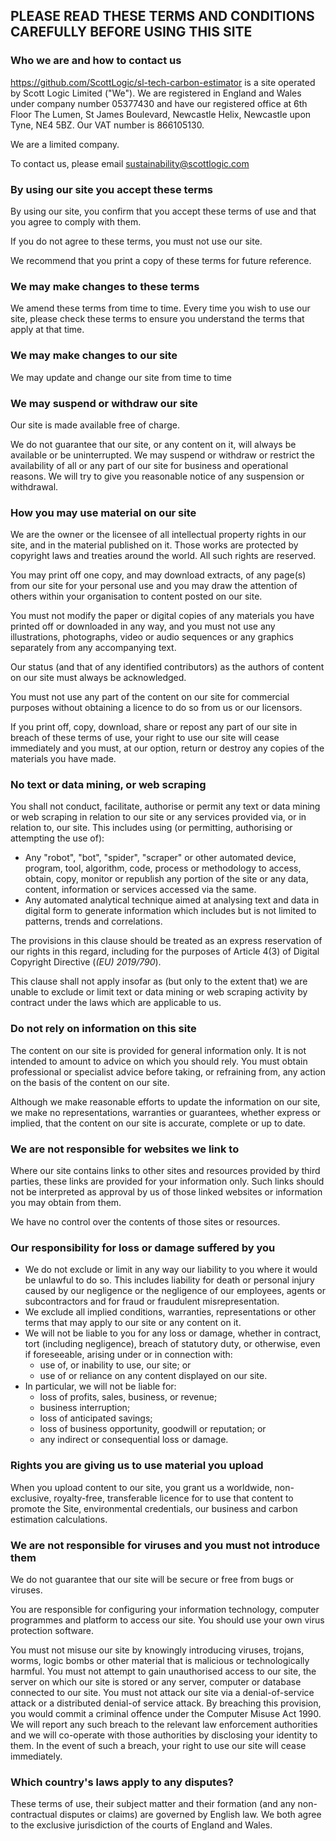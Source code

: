 ## PLEASE READ THESE TERMS AND CONDITIONS CAREFULLY BEFORE USING THIS SITE

### Who we are and how to contact us

https://github.com/ScottLogic/sl-tech-carbon-estimator is a site operated by Scott Logic Limited ("We"). We are registered in England and Wales under company number 05377430 and have our registered office at 6th Floor The Lumen, St James Boulevard, Newcastle Helix, Newcastle upon Tyne, NE4 5BZ. Our VAT number is 866105130.

We are a limited company.

To contact us, please email sustainability@scottlogic.com

### By using our site you accept these terms

By using our site, you confirm that you accept these terms of use and that you agree to comply with them.

If you do not agree to these terms, you must not use our site.

We recommend that you print a copy of these terms for future reference.

### We may make changes to these terms

We amend these terms from time to time. Every time you wish to use our site, please check these terms to ensure you understand the terms that apply at that time. 

### We may make changes to our site

We may update and change our site from time to time 

### We may suspend or withdraw our site

Our site is made available free of charge.

We do not guarantee that our site, or any content on it, will always be available or be uninterrupted. We may suspend or withdraw or restrict the availability of all or any part of our site for business and operational reasons. We will try to give you reasonable notice of any suspension or withdrawal.

### How you may use material on our site

We are the owner or the licensee of all intellectual property rights in our site, and in the material published on it. Those works are protected by copyright laws and treaties around the world. All such rights are reserved.

You may print off one copy, and may download extracts, of any page(s) from our site for your personal use and you may draw the attention of others within your organisation to content posted on our site.

You must not modify the paper or digital copies of any materials you have printed off or downloaded in any way, and you must not use any illustrations, photographs, video or audio sequences or any graphics separately from any accompanying text.

Our status (and that of any identified contributors) as the authors of content on our site must always be acknowledged.

You must not use any part of the content on our site for commercial purposes without obtaining a licence to do so from us or our licensors.

If you print off, copy, download, share or repost any part of our site in breach of these terms of use, your right to use our site will cease immediately and you must, at our option, return or destroy any copies of the materials you have made.

### No text or data mining, or web scraping

You shall not conduct, facilitate, authorise or permit any text or data mining or web scraping in relation to our site or any services provided via, or in relation to, our site. This includes using (or permitting, authorising or attempting the use of):

- Any "robot", "bot", "spider", "scraper" or other automated device, program, tool, algorithm, code, process or methodology to access, obtain, copy, monitor or republish any portion of the site or any data, content, information or services accessed via the same.
- Any automated analytical technique aimed at analysing text and data in digital form to generate information which includes but is not limited to patterns, trends and correlations.

The provisions in this clause should be treated as an express reservation of our rights in this regard, including for the purposes of Article 4(3) of Digital Copyright Directive (_(EU) 2019/790_).

This clause shall not apply insofar as (but only to the extent that) we are unable to exclude or limit text or data mining or web scraping activity by contract under the laws which are applicable to us.

### Do not rely on information on this site

The content on our site is provided for general information only. It is not intended to amount to advice on which you should rely. You must obtain professional or specialist advice before taking, or refraining from, any action on the basis of the content on our site.

Although we make reasonable efforts to update the information on our site, we make no representations, warranties or guarantees, whether express or implied, that the content on our site is accurate, complete or up to date.

### We are not responsible for websites we link to

Where our site contains links to other sites and resources provided by third parties, these links are provided for your information only. Such links should not be interpreted as approval by us of those linked websites or information you may obtain from them.

We have no control over the contents of those sites or resources.

### Our responsibility for loss or damage suffered by you

- We do not exclude or limit in any way our liability to you where it would be unlawful to do so. This includes liability for death or personal injury caused by our negligence or the negligence of our employees, agents or subcontractors and for fraud or fraudulent misrepresentation.
- We exclude all implied conditions, warranties, representations or other terms that may apply to our site or any content on it.
- We will not be liable to you for any loss or damage, whether in contract, tort (including negligence), breach of statutory duty, or otherwise, even if foreseeable, arising under or in connection with:
  - use of, or inability to use, our site; or
  - use of or reliance on any content displayed on our site.
- In particular, we will not be liable for:
  - loss of profits, sales, business, or revenue;
  - business interruption;
  - loss of anticipated savings;
  - loss of business opportunity, goodwill or reputation; or
  - any indirect or consequential loss or damage.

### Rights you are giving us to use material you upload

When you upload content to our site, you grant us a worldwide, non-exclusive, royalty-free, transferable licence for to use that content to promote the Site, environmental credentials, our business and carbon estimation calculations. 

### We are not responsible for viruses and you must not introduce them

We do not guarantee that our site will be secure or free from bugs or viruses.

You are responsible for configuring your information technology, computer programmes and platform to access our site. You should use your own virus protection software.

You must not misuse our site by knowingly introducing viruses, trojans, worms, logic bombs or other material that is malicious or technologically harmful. You must not attempt to gain unauthorised access to our site, the server on which our site is stored or any server, computer or database connected to our site. You must not attack our site via a denial-of-service attack or a distributed denial-of service attack. By breaching this provision, you would commit a criminal offence under the Computer Misuse Act 1990. We will report any such breach to the relevant law enforcement authorities and we will co-operate with those authorities by disclosing your identity to them. In the event of such a breach, your right to use our site will cease immediately.

### Which country's laws apply to any disputes?

These terms of use, their subject matter and their formation (and any non-contractual disputes or claims) are governed by English law. We both agree to the exclusive jurisdiction of the courts of England and Wales.